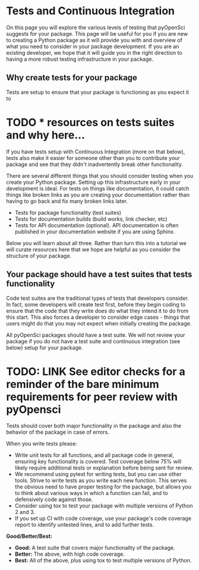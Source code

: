 # Tests and Continuous Integration 

On this page you will explore the various levels of testing that pyOpenSci suggests
for your package. This page will be useful for you if you are new to creating a 
Python package as it will provide you with and overview of what you need to consider 
in your package development. If you are an existing developer, we hope that it will
guide you in the right direction to having a more robust testing infrastructure 
in your package. 


## Why create tests for your package

Tests are setup to ensure that your package is functioning as you expect it to

# TODO * resources on tests suites and why here... 

If you have tests setup with Continuous Integration (more on that below), tests 
also make it easier for someone other than you to  contribute your package and 
see that they didn't inadvertently break other functionality.

There are several different things that you should consider testing when you 
create your Python package. Setting up this infrastructure early in your development 
is ideal. For tests on things like documentation, it could catch things like 
broken links as you are creating your documentation rather than having to go back 
and fix many broken links later. 

* Tests for package functionality (test suites)
* Tests for documentation builds (build works, link checker, etc)
* Tests for API documentation (optional). API documentation is often published in your documentation website if you are using Sphinx.  

Below you will learn about all three. Rather than turn this into a tutorial 
we will curate resources here that we hope are helpful as you consider the structure 
of your package. 


## Your package should have a test suites that tests functionality

Code test suites are the traditional types of tests that developers consider.
In fact, some developers will create test first, before they begin coding to 
ensure that the code that they write does do what they intend it to do from this 
start. This also forces a developer to consider edge cases - things that users might 
do that you may not expect when initially creating the package. 

All pyOpenSci packages should have a test suite. We will not review your package 
if you do not have a test suite and continuous integration (see below) setup for 
your package. 

# TODO: LINK See editor checks for a reminder of the bare minimum requirements for peer review with pyOpensci 

Tests should cover both major functionality in the package and also the behavior 
of the package in case of errors.

When you write tests please:

- Write unit tests for all functions, and all package code in general, ensuring key functionality is covered. Test coverage below 75% will likely require additional tests or explanation before being sent for review.
- We recommend using pytest for writing tests, but you can use other tools. Strive to write tests as you write each new function. This serves the obvious need to have proper testing for the package, but allows you to think about various ways in which a function can fail, and to defensively code against those.
- Consider using tox to test your package with multiple versions of Python 2 and 3.
- If you set up CI with code coverage, use your package's code coverage report to identify untested lines, and to add further tests.

**Good/Better/Best:**
- **Good:** A test suite that covers major functionality of the package.
- **Better:** The above, with high code coverage.
- **Best:** All of the above, plus using tox to test multiple versions of Python.

